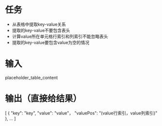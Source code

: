 # 任务
- 从表格中提取key-value关系
- 提取的key-value不要包含表头
- 计算value所在单元格行索引和列索引不能忽略表头
- 提取的key-value要包含value为空的情况

# 输入
placeholder_table_content

# 输出（直接给结果）
[
  {
    "key": "key",
    "value": "value"，
    "valuePos": "(value行索引，value列索引)"
  },
  ...
]
